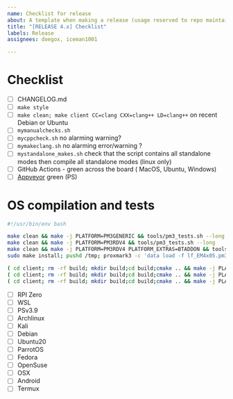 ```yaml
---
name: Checklist for release
about: A template when making a release (usage reserved to repo maintainers)
title: "[RELEASE 4.x] Checklist"
labels: Release
assignees: doegox, iceman1001

---
```


# Checklist

- [ ] CHANGELOG.md
- [ ] `make style`
- [ ] `make clean; make client CC=clang CXX=clang++ LD=clang++` on recent Debian or Ubuntu
- [ ] `mymanualchecks.sh`
- [ ] `mycppcheck.sh` no alarming warning?
- [ ] `mymakeclang.sh` no alarming error/warning ?
- [ ] `mystandalone_makes.sh` check that the script contains all standalone modes then compile all standalone modes (linux only)
- [ ] GitHub Actions - green across the board ( MacOS, Ubuntu, Windows)
- [ ] [Appveyor](https://ci.appveyor.com/project/RfidResearchGroup/proxmark3/history) green (PS)

# OS compilation and tests

```bash
#!/usr/bin/env bash

make clean && make -j PLATFORM=PM3GENERIC && tools/pm3_tests.sh --long
make clean && make -j PLATFORM=PM3RDV4 && tools/pm3_tests.sh --long
make clean && make -j PLATFORM=PM3RDV4 PLATFORM_EXTRAS=BTADDON && tools/pm3_tests.sh --long
sudo make install; pushd /tmp; proxmark3 -c 'data load -f lf_EM4x05.pm3;lf search -1'; popd; sudo make uninstall

( cd client; rm -rf build; mkdir build;cd build;cmake .. && make -j PLATFORM=PM3GENERIC && PM3BIN=./proxmark3 ../../tools/pm3_tests.sh client )
( cd client; rm -rf build; mkdir build;cd build;cmake .. && make -j PLATFORM=PM3RDV4  && PM3BIN=./proxmark3 ../../tools/pm3_tests.sh client )
( cd client; rm -rf build; mkdir build;cd build;cmake .. && make -j PLATFORM=PM3RDV4 PLATFORM_EXTRAS=BTADDON && PM3BIN=./proxmark3 ../../tools/pm3_tests.sh client )
```

- [ ] RPI Zero
- [ ] WSL
- [ ] PSv3.9
- [ ] Archlinux
- [ ] Kali
- [ ] Debian
- [ ] Ubuntu20
- [ ] ParrotOS
- [ ] Fedora
- [ ] OpenSuse
- [ ] OSX
- [ ] Android
- [ ] Termux
